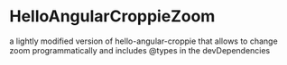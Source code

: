 # HelloAngularCroppieZoom
a lightly modified version of hello-angular-croppie that allows to change zoom programmatically and includes @types in the devDependencies
